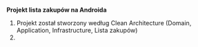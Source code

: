 **Projekt lista zakupów na Androida**

1. Projekt został stworzony według Clean Architecture (Domain, Application, Infrastructure, Lista zakupów)
2. 
